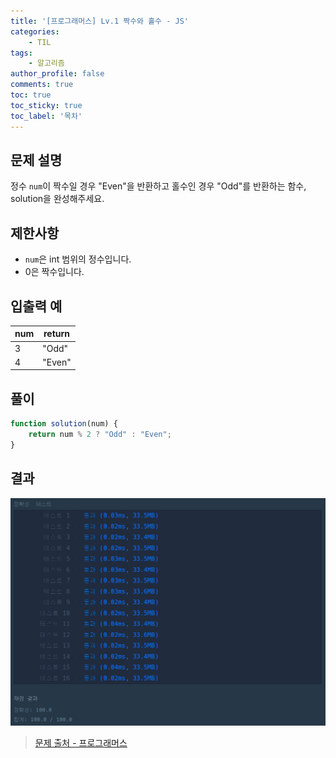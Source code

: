 ```yaml
---
title: '[프로그래머스] Lv.1 짝수와 홀수 - JS'
categories:
    - TIL
tags:
    - 알고리즘
author_profile: false
comments: true
toc: true
toc_sticky: true
toc_label: '목차'
---
```


## 문제 설명
정수 `num`이 짝수일 경우 "Even"을 반환하고 홀수인 경우 "Odd"를 반환하는 함수, solution을 완성해주세요.

## 제한사항
* `num`은 int 범위의 정수입니다.
* 0은 짝수입니다.

## 입출력 예

| num | return |
|-----|--------|
| 3   | "Odd"  |
| 4   | "Even" |

## 풀이
```javascript
function solution(num) {
    return num % 2 ? "Odd" : "Even";
}
```

## 결과
![result](/assets/images/2023/08/21/algorithm-05-result.png)

>[문제 출처 - 프로그래머스](https://school.programmers.co.kr/learn/courses/30/lessons/12937)
